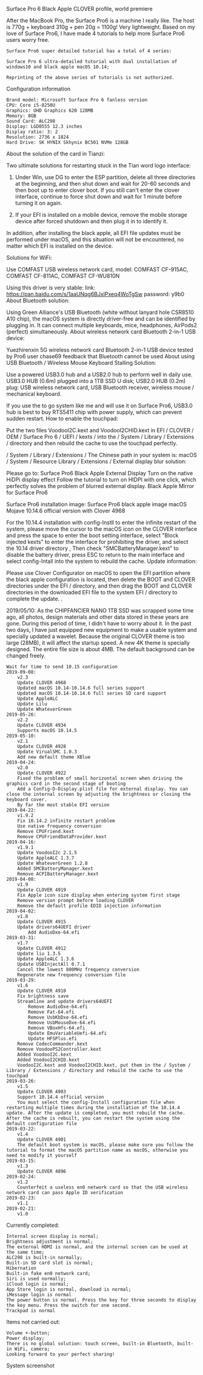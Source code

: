  Surface Pro 6 Black Apple CLOVER profile, world premiere

After the MacBook Pro, the Surface Pro6 is a machine I really like. The host is 770g + keyboard 310g + pen 20g = 1100g! Very lightweight. Based on my love of Surface Pro6, I have made 4 tutorials to help more Surface Pro6 users worry free.

    Surface Pro6 super detailed tutorial has a total of 4 series:

    Surface Pro 6 ultra-detailed tutorial with dual installation of windows10 and black apple macOS 10.14;

    Reprinting of the above series of tutorials is not authorized. 

Configuration information

    Brand model: Microsoft Surface Pro 6 fanless version
    CPU: Core i5-8250U
    Graphics: UHD Graphics 620 128MB
    Memory: 8GB
    Sound Card: ALC298
    Display: LGD0555 12.3 inches
    Display ratio: 3: 2
    Resolution: 2736 x 1824
    Hard Drive: SK HYNIX Skhynix BC501 NVMe 128GB 

About the solution of the card in Tianzi:

Two ultimate solutions for restarting stuck in the Tian word logo interface:

1. Under Win, use DG to enter the ESP partition, delete all three directories at the beginning, and then shut down and wait for 20-60 seconds and then boot up to enter clover boot. If you still can't enter the clover interface, continue to force shut down and wait for 1 minute before turning it on again.

2. If your EFI is installed on a mobile device, remove the mobile storage device after forced shutdown and then plug it in to identify it.

In addition, after installing the black apple, all EFI file updates must be performed under macOS, and this situation will not be encountered, no matter which EFI is installed on the device.

Solutions for WiFi:

Use COMFAST USB wireless network card, model: COMFAST CF-915AC, COMFAST CF-811AC, COMFAST CF-WU810N

Using this driver is very stable: link: https://pan.baidu.com/s/1aaUNqg6BJxlPxeq4WoTgSw password: y9b0
About Bluetooth solution:

Using Green Alliance's USB Bluetooth (white without lanyard hole CSR8510 A10 chip), the macOS system is directly driver-free and can be identified by plugging in. It can connect multiple keyboards, mice, headphones, AirPods2 (perfect) simultaneously.
About wireless network card Bluetooth 2-in-1 USB device:

Yuezhirenxin 5G wireless network card Bluetooth 2-in-1 USB device tested by Pro6 user chase69 feedback that Bluetooth cannot be used
About using USB Bluetooth / Wireless Mouse Keyboard Stalling Solution:

Use a powered USB3.0 hub and a USB2.0 hub to perform well in daily use. USB3.0 HUB (0.6m) plugged into a 1TB SSD U disk; USB2.0 HUB (0.2m) plug: USB wireless network card, USB Bluetooth receiver, wireless mouse / mechanical keyboard.

If you use the to go system like me and will use it on Surface Pro6, USB3.0 hub is best to buy RTS5411 chip with power supply, which can prevent sudden restart.
How to enable the touchpad:

Put the two files VoodooI2C.kext and VoodooI2CHID.kext in EFI / CLOVER / OEM / Surface Pro 6 / UEFI / kexts / into the / System / Library / Extensions / directory and then rebuild the cache to use the touchpad perfectly.

/ System / Library / Extensions / The Chinese path in your system is: macOS / System / Resource Library / Extensions /
External display blur solution:

Please go to: Surface Pro6 Black Apple External Display Turn on the native HiDPi display effect Follow the tutorial to turn on HIDPI with one click, which perfectly solves the problem of blurred external display.
Black Apple Mirror for Surface Pro6

Surface Pro6 installation image: Surface Pro6 black apple image macOS Mojave 10.14.6 official version with Clover 4968

For the 10.14.4 installation with config-Instll to enter the infinite restart of the system, please move the cursor to the macOS icon on the CLOVER interface and press the space to enter the boot setting interface, select "Block injected kexts" to enter the interface for prohibiting the driver, and select the 10.14 driver directory , Then check "SMCBatteryManager.kext" to disable the battery driver, press ESC to return to the main interface and select config-Intall into the system to rebuild the cache.
Update information:

Please use Clover Configurator on macOS to open the EFI partition where the black apple configuration is located, then delete the BOOT and CLOVER directories under the EFI / directory, and then drag the BOOT and CLOVER directories in the downloaded EFI file to the system EFI / directory to complete the update. .

2019/05/10: As the CHIPFANCIER NANO 1TB SSD was scrapped some time ago, all photos, design materials and other data stored in these years are gone. During this period of time, I didn't have to worry about it. In the past two days, I have just equipped new equipment to make a usable system and specially updated a wavelet. Because the original CLOVER theme is too large (28MB), it will affect the startup speed. A new 4K theme is specially designed. The entire file size is about 4MB. The default background can be changed freely.

    Wait for time to send 10.15 configuration
    2019-09-08:
        v2.3
        Update CLOVER 4968
        Updated macOS 10.14-10.14.6 full series support
        Updated macOS 10.14-10.14.6 full series SD card support
        Update AppleALC
        Update Lilu
        Update WhateverGreen 
    2019-05-26:
        v2.2
        Update CLOVER 4934
        Supports macOS 10.14.5 
    2019-05-10:
        v2.1
        Update CLOVER 4928
        Update VirualSMC 1.0.3
        Add new default theme XBlue 
    2019-04-24:
        v2.0
        Update CLOVER 4922
        Fixed the problem of small horizontal screen when driving the graphics card in the second stage of booting
        Add a Config-D-Display.plist file for external display. You can close the internal screen by adjusting the brightness or closing the keyboard cover.
        By far the most stable EFI version 
    2019-04-22:
        v1.9.2
        Fix 10.14.2 infinite restart problem
        Use native frequency conversion
        Remove CPUFriend.kext
        Remove CPUFriendDataProvider.kext 
    2019-04-16:
        v1.9.1
        Update VoodooI2c 2.1.5
        Update AppleALC 1.3.7
        Update WhateverGreen 1.2.8
        Added SMCBatteryManager.kext
        Remove ACPIBatteryManager.kext 
    2019-04-08:
        v1.9
        Update CLOVER 4919
        Fix Apple icon size display when entering system first stage
        Remove version prompt before loading CLOVER
        Remove the default profile EDID injection information 
    2019-04-02:
        v1.8
        Update CLOVER 4915
        Update drivers64UEFI driver
            Add AudioDxe-64.efi 
    2019-03-31:
        v1.7
        Update CLOVER 4912
        Update liu 1.3.5
        Update AppleALC 1.3.6
        Update USBInjectAll 0.7.1
        Cancel the lowest 800MHz frequency conversion
        Regenerate new frequency conversion file 
    2019-03-29:
        v1.6
        Update CLOVER 4910
        Fix brightness save
        Streamline and update drivers64UEFI
            Remove AudioDxe-64.efi
            Remove Fat-64.efi
            Remove UsbKbDxe-64.efi
            Remove UsbMouseDxe-64.efi
            Remove VBoxHfs-64.efi
            Update EmuVariableUefi-64.efi
            Update HFSPlus.efi 
        Remove CodecCommander.kext
        Remove VoodooPS2Controller.kext
        Added VoodooI2C.kext
        Added VoodooI2CHID.kext
        VoodooI2C.kext and VoodooI2CHID.kext, put them in the / System / Library / Extensions / directory and rebuild the cache to use the touchpad 
    2019-03-26:
        v1.5
        Update CLOVER 4903
        Support 10.14.4 official version
        You must select the config-Install configuration file when restarting multiple times during the installation of the 10.14.4 update. After the update is completed, you must rebuild the cache. After the cache is rebuilt, you can restart the system using the default configuration file 
    2019-03-22:
        v1.4
        Update CLOVER 4901
        The default boot system is macOS, please make sure you follow the tutorial to format the macOS partition name as macOS, otherwise you need to modify it yourself 
    2019-03-15:
        v1.3
        Update CLOVER 4896 
    2019-02-24:
        v1.2
        Counterfeit a useless en0 network card so that the USB wireless network card can pass Apple ID verification 
    2019-02-23:
        v1.1 
    2019-02-21:
        v1.0 

Currently completed:

    Internal screen display is normal;
    Brightness adjustment is normal;
    The external HDMI is normal, and the internal screen can be used at the same time;
    ALC298 is built-in normally;
    Built-in SD card slot is normal;
    Hibernation
    Built-in fake en0 network card;
    Siri is used normally;
    iCloud login is normal;
    App Store login is normal, download is normal;
    iMessage login is normal
    The power button is normal. Press the key for three seconds to display the key menu. Press the switch for one second.
    Trackpad is normal 

Items not carried out:

    Volume +-button;
    Power display;
    There is no global solution: touch screen, built-in Bluetooth, built-in WiFi, camera;
    Looking forward to your perfect sharing! 

System screenshot


